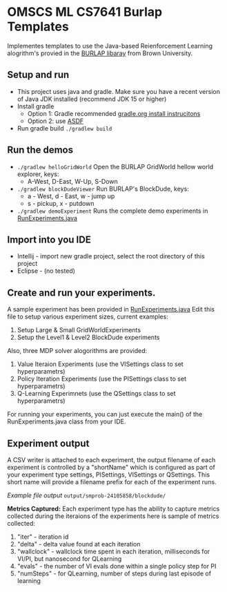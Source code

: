 # OMSCS ML CS7641 Burlap Templates

Implementes templates to use the Java-based Reienforcement Learning alogrithm's provied in the [BURLAP libaray](https://github.com/jmacglashan/burlap) from  Brown University.

## Setup and run
* This project uses java and gradle. Make sure you have a recent version of Java JDK installed (recommend JDK 15 or higher)
* Install gradle
  * Option 1: Gradle recommended [gradle.org install instrucitons](https://gradle.org/install/)
  * Option 2: use [ASDF](https://asdf-vm.com/guide/getting-started.html#_1-install-dependencies)
* Run gradle build `./gradlew build`

## Run the demos

* `./gradlew helloGridWorld` Open the BURLAP GridWorld hellow world explorer, keys:
  * A-West, D-East, W-Up, S-Down
* `./gradlew blockDudeViewer` Run BURLAP's BlockDude, keys:
  * a - West, d - East, w - jump up
  * s - pickup, x - putdown
* `./gradlew demoExperiment` Runs the complete demo experiments in [RunExperiments.java](https://github.com/robododge/omscs_ml_a4_burlap/blob/main/src/main/java/org/omscs/ml/a4burlap/experiments/RunExperiments.java)


## Import into you IDE
* Intellij - import new gradle project, select the root directory of this project
* Eclipse - (no tested)

## Create and run your experiments.
A sample experiment has been provided in [RunExperiments.java](https://github.com/robododge/omscs_ml_a4_burlap/blob/main/src/main/java/org/omscs/ml/a4burlap/experiments/RunExperiments.java)
Edit this file to setup various experiment sizes, current examples:

1. Setup Large & Small GridWorldExperiments
2. Setup the Level1 & Level2 BlockDude experiments

Also, three MDP solver alogorithms are provided:

1. Value Iteraion Experiments  (use the VISettings class to set hyperparametrs)
3. Policy Iteration Experiments (use the PISettings class to set hyperparametrs)
5. Q-Learning Experimnets (use the QSettings class to set hyperparametrs)

For running your experiments, you can just execute the main() of the RunExperiments.java class from your IDE.

## Experiment output

A CSV writer is attached to each experiment, the output filename of each experiment is controlled by a "shortName" 
which is configured as part of your experiment type settings, PISettings, VISettings or QSettings.  This short name
will provide a filename prefix for each of the experiment runs.

_Example file output_ `output/smprob-24105858/blockdude/`

**Metrics Captured:** Each experiment type has the ability to capture metrics collected during the iteraions of the experiments
here is sample of metrics collected:

1. "iter" - iteration id
2. "delta" - delta value found at each iteration
3. "wallclock" - wallclock time spent in each iteration, milliseconds for VI/PI, but nanosecond for QLearning
4. "evals" - the number of VI evals done within a single policy step for PI
5. "numSteps" - for QLearning, number of steps during last episode of learning
